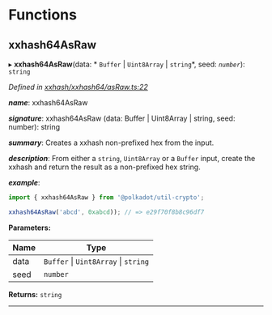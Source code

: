 

# Functions

<a id="xxhash64asraw"></a>

##  xxhash64AsRaw

▸ **xxhash64AsRaw**(data: * `Buffer` &#124; `Uint8Array` &#124; `string`*, seed: *`number`*): `string`

*Defined in [xxhash/xxhash64/asRaw.ts:22](https://github.com/polkadot-js/common/blob/caec22d/packages/util-crypto/src/xxhash/xxhash64/asRaw.ts#L22)*

*__name__*: xxhash64AsRaw

*__signature__*: xxhash64AsRaw (data: Buffer | Uint8Array | string, seed: number): string

*__summary__*: Creates a xxhash non-prefixed hex from the input.

*__description__*: From either a `string`, `Uint8Array` or a `Buffer` input, create the xxhash and return the result as a non-prefixed hex string.

*__example__*:   

```javascript
import { xxhash64AsRaw } from '@polkadot/util-crypto';

xxhash64AsRaw('abcd', 0xabcd)); // => e29f70f8b8c96df7
```

**Parameters:**

| Name | Type |
| ------ | ------ |
| data |  `Buffer` &#124; `Uint8Array` &#124; `string`|
| seed | `number` |

**Returns:** `string`

___

